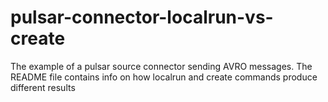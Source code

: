 # pulsar-connector-localrun-vs-create
The example of a pulsar source connector sending AVRO messages. The README file contains info on how localrun and create commands produce different results
